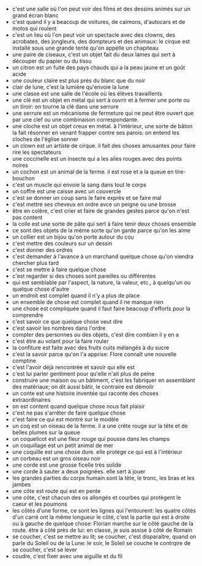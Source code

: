 - c'est une salle où l'on peut voir des films et des dessins animés sur un grand écran blanc
- c'est quand il y a beacoup de voitures, de caimons, d'autocars et de motos qui roulent
- c'est un lieu où l'on peut voir un spectacle avec des clowns, des acrobates, des jongleurs, des dompteurs et des animaux: le cirque est installé sous une grande tente qu'on appelle un chapiteau
- une paire de ciseaux, c'est un objet fait du deux lames qui sert à découper du papier ou du tissu
- un citron est un fuite des pays chauds qui a la peau jaune et un goût acide
- une couleur claire est plus près du blanc que du noir
- clair de lune, c'est la lumière qu'envoie la lune
- une classe est une salle de l'école où les élèves travaillents
- une clé est un objet en métal qui sert à ouvrir et à fermer une porte ou un tiroir: on tourne la clé dans une serrure
- une serrure est un mécanisme de fermeture qui ne peut être ouvert que par une clef ou une combinaison correspondante.
- une cloche est un objet creux en métal. à l'intérieur, une sorte de bâton la fait résonner en venant frapper contre ses parois: on entend les cloches de l'église sonner
- un clown est un artiste de cirque. il fait des choses amusantes pour faire rire les spectateurs
- une coccinelle est un insecte qui a les ailes rouges avec des points noires
- un cochon est un animal de la ferme. il est rose et a la queue en tire-bouchon
- c'est un muscle qui envoie la sang dans tout le corps
- un coffre est une caisse avec un couvercle
- c'est se donner un coup sans le faire exprès et se faire mal
- c'est mettre ses cheveux en ordre avce un peigne ou une brosse
- être en colère, c'est crier et faire de grandes gestes parce qu'on n'est pas content
- la colle est une sorte de pâte qui sert à faire tenir deux choses ensemble
- ce sont des objets de la même sorte qu'on garde parce qu'on les aime
- un collier est un bijou qu'on porte autour du cou
- c'est mettre des couleurs sur un dessin
- c'est donner des ordres
- c'est demander à l'avance à un marchand quelque chose qu'on viendra chercher plus tard
- c'est se mettre à faire quelque chose
- c'est regarder si des choses sont pareilles ou différentes
- qui est semblable par l'aspect, la nature, la valeur, etc., à quelqu'un ou quelque chose d'autre
- un endroit est complet quand il n'y a plus de place
- un ensemble de chose est complet quand il ne manque rien
- une chose est compliquée quand il faut faire beacoup d'efforts pour la comprendre
- c'est savoir ce que quelque chose veut dire
- c'est savoir les nombres dans l'ordre
- compter des personnes ou des objets, c'est dire combien il y en a
- c'est être au volant pour la faire rouler
- la confiture est faite avec des fruits cuits mélangés à du sucre
- c'est la savoir parce qu'on l'a apprise: Flore connaît une nouvelle comptine
- c'est l'avoir déjà rencontrée et savoir qui elle est
- c'est lui parler gentiment pour qu'elle n'ait plus de peine
- construire une maison ou un bâtiment, c'est les fabriquer en assemblant des matériaux; on dit aussi bâtir, le contraire est démolir
- un conte est une histoire inventée qui raconte des choses extraordinaires
- on est content quand quelque chose nous fait plaisir
- c'est ne pas s'arrêter de faire quelque chose
- c'est faire ce qui est montré sur le modèle
- un coq est un oiseau de la ferme. il a une crête rouge sur la tête et de belles plumes sur la queue
- un coquelicot est une fleur rouge qui pousse dans les champs
- un coquillage est un petit animal de mer
- une coquille est une chose dure. elle protège ce qui est à l'intérieur
- un corbeau est un gros oiseau noir
- une corde est une grosse ficelle très solide
- une corde à sauter a deux poignées. elle sert à jouer
- les grandes parties du corps humain sont la tête, le tronc, les bras et les jambes
- une côte est route qui est en pente
- une côte, c'est chacun des os allongés et courbes qui protègent le caeur et les poumons
- les côtés d'une forme, ce sont les lignes qui l'entourent: les quatre côtés d'un carré ont la même longueur
  le côté, c'est la partie qui est à droite ou à gauche de quelque chose: Florian marche sur le côté gauche de la route.
  être à côté près de lui: en classe, je suis assise à côté de Romain
- se coucher, c'est se mettre au lit;
  se coucher, c'est disparaître, quand on parle du Soleil ou de la Lune: le soir, le Soleil se couche
  le contrqire de se coucher, c'est se lever
- coudre, c'est fixer avec une aiguille et du fil